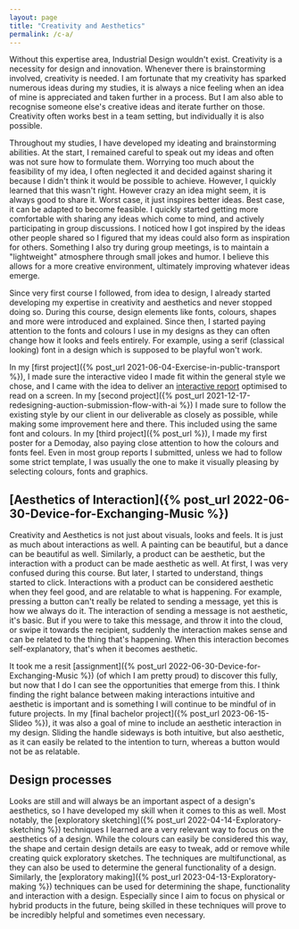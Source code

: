 ```yaml
---
layout: page
title: "Creativity and Aesthetics"
permalink: /c-a/
---
```


Without this expertise area, Industrial Design wouldn't exist. Creativity is a necessity for design and innovation. Whenever there is brainstorming involved, creativity is needed. I am fortunate that my creativity has sparked numerous ideas during my studies, it is always a nice feeling when an idea of mine is appreciated and taken further in a process. But I am also able to recognise someone else's creative ideas and iterate further on those. Creativity often works best in a team setting, but individually it is also possible. 

Throughout my studies, I have developed my ideating and brainstorming abilities. At the start, I remained careful to speak out my ideas and often was not sure how to formulate them. Worrying too much about the feasibility of my idea, I often neglected it and decided against sharing it because I didn't think it would be possible to achieve. However, I quickly learned that this wasn't right. However crazy an idea might seem, it is always good to share it. Worst case, it just inspires better ideas. Best case, it can be adapted to become feasible. I quickly started getting more comfortable with sharing any ideas which come to mind, and actively participating in group discussions. I noticed how I got inspired by the ideas other people shared so I figured that my ideas could also form as inspiration for others. Something I also try during group meetings, is to maintain a "lightweight" atmosphere through small jokes and humor. I believe this allows for a more creative environment, ultimately improving whatever ideas emerge. 

Since very first course I followed, from idea to design, I already started developing my expertise in creativity and aesthetics and never stopped doing so. During this course, design elements like fonts, colours, shapes and more were introduced and explained. Since then, I started paying attention to the fonts and colours I use in my designs as they can often change how it looks and feels entirely. For example, using a serif (classical looking) font in a design which is supposed to be playful won't work. 

In my [first project]({% post_url 2021-06-04-Exercise-in-public-transport %}), I made sure the interactive video I made fit within the general style we chose, and I came with the idea to deliver an [interactive report](https://www.figma.com/proto/Vm34aIq2JsAkNpeFfT0ZqR/Final-Report?page-id=0%3A1&type=design&node-id=471-3524&viewport=464%2C79%2C0.02&scaling=contain&starting-point-node-id=471%3A3524&show-proto-sidebar=1&mode=design) optimised to read on a screen. In my [second project]({% post_url 2021-12-17-redesigning-auction-submission-flow-with-ai %}) I made sure to follow the existing style by our client in our deliverable as closely as possible, while making some improvement here and there. This included using the same font and colours. In my [third project]({% post_url  %}), I made my first poster for a Demoday, also paying close attention to how the colours and fonts feel. Even in most group reports I submitted, unless we had to follow some strict template, I was usually the one to make it visually pleasing by selecting colours, fonts and graphics. 

## [Aesthetics of Interaction]({% post_url 2022-06-30-Device-for-Exchanging-Music %})
Creativity and Aesthetics is not just about visuals, looks and feels. It is just as much about interactions as well. A painting can be beautiful, but a dance can be beautiful as well. Similarly, a product can be aesthetic, but the interaction with a product can be made aesthetic as well. At first, I was very confused during this course. But later, I started to understand, things started to click. Interactions with a product can be considered aesthetic when they feel good, and are relatable to what is happening. For example, pressing a button can't really be related to sending a message, yet this is how we always do it. The interaction of sending a message is not aesthetic, it's basic. But if you were to take this message, and throw it into the cloud, or swipe it towards the recipient, suddenly the interaction makes sense and can be related to the thing that's happening. When this interaction becomes self-explanatory, that's when it becomes aesthetic. 

It took me a resit [assignment]({% post_url 2022-06-30-Device-for-Exchanging-Music %}) (of which I am pretty proud) to discover this fully, but now that I do I can see the opportunities that emerge from this. I think finding the right balance between making interactions intuitive and aesthetic is important and is something I will continue to be mindful of in future projects. In my [final bachelor project]({% post_url 2023-06-15-Slideo %}), it was also a goal of mine to include an aesthetic interaction in my design. Sliding the handle sideways is both intuitive, but also aesthetic, as it can easily be related to the intention to turn, whereas a button would not be as relatable.

## Design processes
Looks are still and will always be an important aspect of a design's aesthetics, so I have developed my skill when it comes to this as well. Most notably, the [exploratory sketching]({% post_url 2022-04-14-Exploratory-sketching %}) techniques I learned are a very relevant way to focus on the aesthetics of a design. While the colours can easily be considered this way, the shape and certain design details are easy to tweak, add or remove while creating quick exploratory sketches. The techniques are multifunctional, as they can also be used to determine the general functionality of a design. Similarly, the [exploratory making]({% post_url 2023-04-13-Exploratory-making %}) techniques can be used for determining the shape, functionality and interaction with a design. Especially since I aim to focus on physical or hybrid products in the future, being skilled in these techniques will prove to be incredibly helpful and sometimes even necessary. 